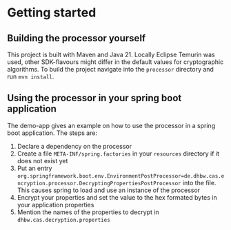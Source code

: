 # Getting started

## Building the processor yourself

This project is built with Maven and Java 21.
Locally Eclipse Temurin was used, other SDK-flavours might differ in the default values for cryptographic algorithms.
To build the project navigate into the `processor` directory and run `mvn install`.

## Using the processor in your spring boot application

The demo-app gives an example on how to use the processor in a spring boot application.
The steps are:

1. Declare a dependency on the processor
2. Create a file `META-INF/spring.factories` in your `resources` directory if it does not exist yet
3. Put an entry
   `org.springframework.boot.env.EnvironmentPostProcessor=de.dhbw.cas.encryption.processor.DecryptingPropertiesPostProcessor`
   into the file. This causes spring to load and use an instance of the processor
4. Encrypt your properties and set the value to the hex formated bytes in your application properties
5. Mention the names of the properties to decrypt in `dhbw.cas.decryption.properties`
